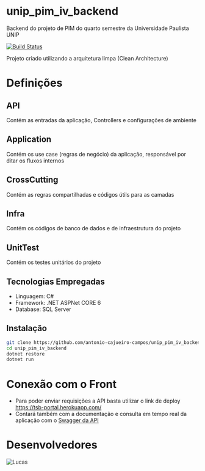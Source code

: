 # unip_pim_iv_backend
Backend do projeto de PIM do quarto semestre da Universidade Paulista UNIP

[![Build Status](https://travis-ci.org/joemccann/dillinger.svg?branch=master)](https://github.com/antonio-cajueiro-campos/unip_pim_iv_backend)

Projeto criado utilizando a arquitetura limpa (Clean Architecture)

# Definições

## API 
Contém as entradas da aplicação, Controllers e configurações de ambiente

## Application
Contém os use case (regras de negócio) da aplicação, responsável por ditar os fluxos internos

## CrossCutting
Contém as regras compartilhadas e códigos útils para as camadas

## Infra
Contém os códigos de banco de dados e de infraestrutura do projeto

## UnitTest
Contém os testes unitários do projeto

## Tecnologias Empregadas
- Linguagem: C#
- Framework: .NET ASPNet CORE 6
- Database: SQL Server

## Instalação

```sh
git clone https://github.com/antonio-cajueiro-campos/unip_pim_iv_backend.git
cd unip_pim_iv_backend
dotnet restore
dotnet run
```

# Conexão com o Front
- Para poder enviar requisições a API basta utilizar o link de deploy https://tsb-portal.herokuapp.com/
- Contará também com a documentação e consulta em tempo real da aplicação com o [Swagger da API](https://tsb-portal.herokuapp.com/swagger/index.html)

# Desenvolvedores
![Lucas](hhttps://avatars.githubusercontent.com/u/102609797?v=4)